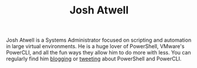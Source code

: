 ﻿---
title: Josh Atwell
description: ""
image: /images/author/josh-atwell.jpg
social:
- icon: fab fa-facebook
  link: https://facebook.com/#
- icon: fab fa-twitter
  link: https://twitter.com/#
- icon: fab fa-github
  link: https://github.com/#
- icon: fas fa-link
  link: http://www.vtesseract.com
- icon: fab fa-linkedin-in
  link: https://www.linkedin.com/in/#/
- icon: fab fa-youtube
  link: '#'
- icon: fab fa-twitch
  link: https://www.twitch.tv/#

---
Josh Atwell is a Systems Administrator focused on scripting and automation in large virtual environments.
He is a huge lover of PowerShell, VMware's PowerCLI, and all the fun ways they allow him to do more with less. You can regularly find him <a href="http://www.vtesseract.com">blogging</a> or <a href="http://twitter.com/Josh_Atwell">tweeting</a> about PowerShell and PowerCLI.

